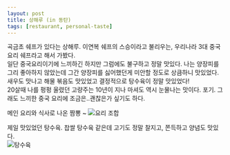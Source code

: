 ```yaml
---
layout: post
title: 상해루 (in 동탄)
tags: [restaurant, personal-taste]
---
```

곡금초 쉐프가 있다는 상해루. 이연복 쉐프의 스승이라고 불리우는, 우리나라 3대 중국요리 쉐프라고 해서 가봤다.  
일단 중국요리이기에 느끼하긴 하지만 그럼에도 불구하고 정말 맛있다. 나는 양장피를 그리 좋아하지 않았는데 그간 양장피를 싫어했던게 미안할 정도로 상큼하니 맛있었다. 새우도 맛나고 해물 볶음도 맛있었고 결정적으로 탕수육이 정말 맛있었다!  
20살때 나를 펑펑 울렸던 고량주는 10년이 지나 마셔도 역시 눈물나는 맛이다. 포기. 그래도 느끼한 중국 요리에 조금은..괜찮은가 싶기도 하다. 
 
메인 요리와 식사로 나온 짬뽕 ~
![요리 조합](http://lh3.googleusercontent.com/-o64R1OsW2RY/VhKGomFqHPI/AAAAAAAAAJ0/z3LLWuztRZ0/s1280/upload_-1.jpg)  

제일 맛있었던 탕수육. 찹쌀 탕수육 같은데 고기도 정말 찰지고, 쫀득하고 양념도 맛있다.  
![탕수육](http://lh3.googleusercontent.com/-XkTCYk023Tg/VhKGqnPl1vI/AAAAAAAAAJ8/M_E-lF5kVco/s1280/upload_-1.jpg)